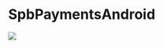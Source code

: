 # SpbPaymentsAndroid
[![](https://jitpack.io/v/MrOlolo/SpbPaymentsAndroid.svg)](https://jitpack.io/#MrOlolo/SpbPaymentsAndroid)
